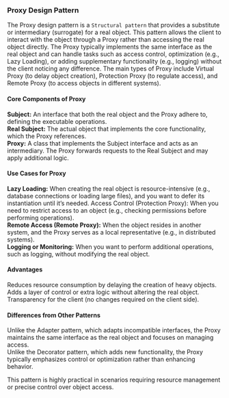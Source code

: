 ### Proxy Design Pattern
The Proxy design pattern is a `Structural pattern` that provides a substitute or intermediary (surrogate) for a real object. This pattern allows the client to interact with the object through a Proxy rather than accessing the real object directly. The Proxy typically implements the same interface as the real object and can handle tasks such as access control, optimization (e.g., Lazy Loading), or adding supplementary functionality (e.g., logging) without the client noticing any difference. The main types of Proxy include Virtual Proxy (to delay object creation), Protection Proxy (to regulate access), and Remote Proxy (to access objects in different systems).

#### Core Components of Proxy
**Subject:** An interface that both the real object and the Proxy adhere to, defining the executable operations.  
**Real Subject:** The actual object that implements the core functionality, which the Proxy references.  
**Proxy:** A class that implements the Subject interface and acts as an intermediary. The Proxy forwards requests to the Real Subject and may apply additional logic.

#### Use Cases for Proxy
**Lazy Loading:** When creating the real object is resource-intensive (e.g., database connections or loading large files), and you want to defer its instantiation until it’s needed.
Access Control (Protection Proxy): When you need to restrict access to an object (e.g., checking permissions before performing operations).  
**Remote Access (Remote Proxy):** When the object resides in another system, and the Proxy serves as a local representative (e.g., in distributed systems).  
**Logging or Monitoring:** When you want to perform additional operations, such as logging, without modifying the real object.

#### Advantages
Reduces resource consumption by delaying the creation of heavy objects.  
Adds a layer of control or extra logic without altering the real object.  
Transparency for the client (no changes required on the client side).  

#### Differences from Other Patterns
Unlike the Adapter pattern, which adapts incompatible interfaces, the Proxy maintains the same interface as the real object and focuses on managing access.  
Unlike the Decorator pattern, which adds new functionality, the Proxy typically emphasizes control or optimization rather than enhancing behavior.  

This pattern is highly practical in scenarios requiring resource management or precise control over object access.  